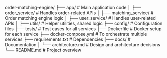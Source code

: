 order-matching-engine/
├── app/                  # Main application code
│   ├── order_service/     # Handles order-related APIs
│   ├── matching_service/  # Order matching engine logic
│   ├── user_service/      # Handles user-related APIs
│   ├── utils/             # Helper utilities, shared logic
├── config/                # Configuration files
├── tests/                 # Test cases for all services
├── Dockerfile             # Docker setup for each service
├── docker-compose.yml     # To orchestrate multiple services
├── requirements.txt       # Dependencies
├── docs/                  # Documentation
│   └── architecture.md    # Design and architecture decisions
└── README.md              # Project overview
